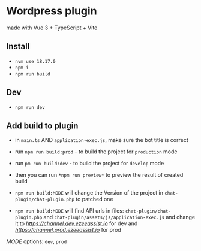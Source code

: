 # Wordpress plugin
made with Vue 3 + TypeScript + Vite

## Install

- `nvm use 18.17.0`
- `npm i`
- `npm run build`

## Dev
- `npm run dev`

## Add build to plugin
- in `main.ts` AND `application-exec.js`, make sure the bot title is correct 
- run `npm run build:prod` - to build the project for `production` mode
- run `pm run build:dev` - to build the project for `develop` mode
- then you can run `*npm run preview*` to preview the result of created build

 - `npm run build:MODE` will change the Version of the project in `chat-plugin/chat-plugin.php` to patched one

 - `npm run build:MODE` will find API urls in files: `chat-plugin/chat-plugin.php` and 
    `chat-plugin/assets/js/application-exec.js`
    and change it to *https://channel.dev.ezeeassist.io* for dev and *https://channel.prod.ezeeassist.io* for prod

 *MODE* options: `dev`, `prod`
